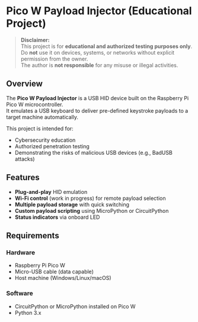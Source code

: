 # Pico W Payload Injector (Educational Project)

> **Disclaimer:**  
> This project is for **educational and authorized testing purposes only**.  
> Do **not** use it on devices, systems, or networks without explicit permission from the owner.  
> The author is **not responsible** for any misuse or illegal activities.

## Overview

The **Pico W Payload Injector** is a USB HID device built on the Raspberry Pi Pico W microcontroller.  
It emulates a USB keyboard to deliver pre-defined keystroke payloads to a target machine automatically.  

This project is intended for:
- Cybersecurity education
- Authorized penetration testing
- Demonstrating the risks of malicious USB devices (e.g., BadUSB attacks)

## Features

- **Plug-and-play** HID emulation
- **Wi-Fi control** (work in progress) for remote payload selection
- **Multiple payload storage** with quick switching
- **Custom payload scripting** using MicroPython or CircuitPython
- **Status indicators** via onboard LED

## Requirements

### Hardware
- Raspberry Pi Pico W
- Micro-USB cable (data capable)
- Host machine (Windows/Linux/macOS)

### Software
- CircuitPython or MicroPython installed on Pico W
- Python 3.x


